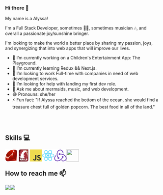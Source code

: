 ### Hi there 👋 

My name is a Alyssa!

I'm a Full Stack Developer, sometimes 🧜‍♀️, sometimes musician 🎶, <Yogi /> and overall a passionate joy/sunshine bringer.

I'm looking to make the world a better place by sharing my passion, joys, and synergizing that into web apps that will improve our lives.

<!--
**chirptotheeast/chirptotheeast** is a ✨ _special_ ✨ repository because its `README.md` (this file) appears on your GitHub profile.
-->

- 🔭 I’m currently working on a Children's Entertainment App: The Playground.
- 🌱 I’m currently learning Redux && Next.js.
- 👯 I’m looking to work Full-time with companies in need of web development services.
- 🤔 I’m looking for help with landing my first dev role.
- 💬 Ask me about mermaids, music, and web development.
- 😄 Pronouns: she/her
- ⚡ Fun fact: "If Alyssa reached the bottom of the ocean, she would find a treasure chest full of golden popcorn. The best food in all of the land."

<br />
<br />

## Skills 💻  ##
<img align="left" src="https://raw.githubusercontent.com/devicons/devicon/master/icons/ruby/ruby-original.svg" height="40" width="40" style="max-width:100%;">

<img align="left" src="https://raw.githubusercontent.com/devicons/devicon/master/icons/rails/rails-original-wordmark.svg" height="40" width="40" style="max-width:100%;">

<img align="left" src="https://raw.githubusercontent.com/devicons/devicon/master/icons/javascript/javascript-original.svg" height="40" width="40" style="max-width:100%;">

<img align="left" src="https://raw.githubusercontent.com/devicons/devicon/master/icons/react/react-original.svg" height="40" width="40" style="max-width:100%;">

<img align="left" src="https://raw.githubusercontent.com/devicons/devicon/master/icons/redux/redux-original.svg" height="40" width="40" style="max-width:100%;">

<img align="left" src="https://www.vectorlogo.zone/logos/tailwindcss/tailwindcss-icon.svg" height="40" width="40" style="max-width:100%;">

<br />
<br />


## How to reach me 📫 

<a href="https://www.linkedin.com/in/alyssa-easterly/" rel="nofollow">
  <img align="left" src="https://img.shields.io/badge/LinkedIn-0077B5?style=for-the-badge&logo=linkedin&logoColor=white" >
</a>
  
<a href="https://alyssa-e-easterly.medium.com/" rel="nofollow">
  <img align="left" src="https://img.shields.io/badge/Medium-12100E?style=for-the-badge&logo=medium&logoColor=white">
</a>

